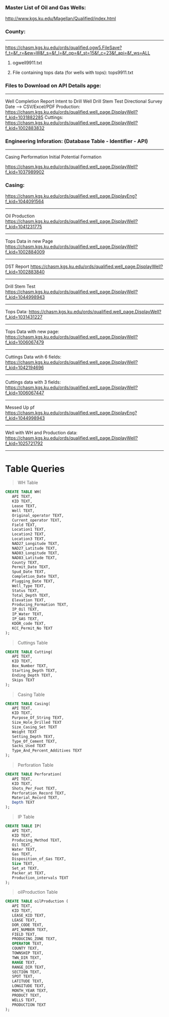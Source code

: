 ### Master List of Oil and Gas Wells: 
http://www.kgs.ku.edu/Magellan/Qualified/index.html


### County:
---------
https://chasm.kgs.ku.edu/ords/qualified.ogw5.FileSave?f_t=&f_r=&ew=W&f_s=&f_l=&f_op=&f_st=15&f_c=23&f_api=&f_ws=ALL
1) ogwell9911.txt

2) File containing tops data (for wells with tops): tops9911.txt


### Files to Download on API Details apge:
--------------------------------------
Well Completion Report
Intent to Drill Well
Drill Stem Test
Directional Survey Date --> CSV/Excel/PDF
Production: https://chasm.kgs.ku.edu/ords/qualified.well_page.DisplayWell?f_kid=1031882285
Cuttings: https://chasm.kgs.ku.edu/ords/qualified.well_page.DisplayWell?f_kid=1002883832



### Engineering Inforation: (Database Table - Identifier - API) 
------------------------
Casing
Performation
Initial Potential
Formation


https://chasm.kgs.ku.edu/ords/qualified.well_page.DisplayWell?f_kid=1037989902
### Casing: 
https://chasm.kgs.ku.edu/ords/qualified.well_page.DisplayEng?f_kid=1044091564



---
Oil Production 
https://chasm.kgs.ku.edu/ords/qualified.well_page.DisplayWell?f_kid=1041231775


---
Tops Data in new Page
https://chasm.kgs.ku.edu/ords/qualified.well_page.DisplayWell?f_kid=1002884009

---

DST Report
https://chasm.kgs.ku.edu/ords/qualified.well_page.DisplayWell?f_kid=1002883840

---

Drill Stem Test
https://chasm.kgs.ku.edu/ords/qualified.well_page.DisplayWell?f_kid=1044998943

---

Tops Data: 
https://chasm.kgs.ku.edu/ords/qualified.well_page.DisplayWell?f_kid=1031431227

---
Tops Data with new page: 
https://chasm.kgs.ku.edu/ords/qualified.well_page.DisplayWell?f_kid=1006067479

---
Cuttings Data wtih 6 fields: 
https://chasm.kgs.ku.edu/ords/qualified.well_page.DisplayWell?f_kid=1042194696

---
Cuttings data with 3 fields: 
https://chasm.kgs.ku.edu/ords/qualified.well_page.DisplayWell?f_kid=1006067447

---
Messed Up pf
https://chasm.kgs.ku.edu/ords/qualified.well_page.DisplayEng?f_kid=1044998943

---
Well with WH and Production data: 
https://chasm.kgs.ku.edu/ords/qualified.well_page.DisplayWell?f_kid=1025721792

---

# Table Queries

>WH Table

```sql
CREATE TABLE WH(
   API TEXT,
   KID TEXT,
   Lease TEXT,
   Well TEXT,
   Original_operator TEXT,
   Current_operator TEXT,
   Field TEXT,
   Location1 TEXT,
   Location2 TEXT,
   Location3 TEXT,
   NAD27_Longitude TEXT,
   NAD27_Latitude TEXT,
   NAD83_Longitude TEXT,
   NAD83_Latitude TEXT,
   County TEXT,
   Permit_Date TEXT,
   Spud_Date TEXT,
   Completion_Date TEXT,
   Plugging_Date TEXT,
   Well_Type TEXT,
   Status TEXT,
   Total_Depth TEXT,
   Elevation TEXT,
   Producing_Formation TEXT,
   IP_Oil TEXT,
   IP_Water TEXT,
   IP_GAS TEXT,
   KDOR_code TEXT,
   KCC_Permit_No TEXT
);
```

>Cuttings Table

```sql
CREATE TABLE Cutting(
   API TEXT,
   KID TEXT,
   Box_Number TEXT,
   Starting_Depth TEXT,
   Ending_Depth TEXT,
   Skips TEXT
);

```

>Casing Table

```sql
CREATE TABLE Casing(
   API TEXT,
   KID TEXT,
   Purpose_Of_String TEXT,
   Size_Hole_Drilled TEXT
   Size_Casing_Set TEXT
   Weight TEXT
   Setting_Depth TEXT,
   Type_Of_Cement TEXT,
   Sacks_Used TEXT
   Type_And_Percent_Additives TEXT
);

```

>Perforation Table

```sql
CREATE TABLE Perforation(
   API TEXT,
   KID TEXT,
   Shots_Per_Foot TEXT,
   Perforation_Record TEXT,
   Material_Record TEXT,
   Depth TEXT
);

```

>IP Table

```sql
CREATE TABLE IP(
   API TEXT,
   KID TEXT,
   Producing_Method TEXT,
   Oil TEXT,
   Water TEXT,
   Gas TEXT,
   Disposition_of_Gas TEXT,
   Size TEXT,
   Set_at TEXT,
   Packer_at TEXT,
   Production_intervals TEXT
);

```

>oilProduction Table

```sql
CREATE TABLE oilProduction (
   API TEXT,
   KID TEXT,
   LEASE_KID TEXT,
   LEASE TEXT,
   DOR_CODE TEXT,
   API_NUMBER TEXT,
   FIELD TEXT,
   PRODUCING_ZONE TEXT,
   OPERATOR TEXT,
   COUNTY TEXT,
   TOWNSHIP TEXT,
   TWN_DIR TEXT,
   RANGE TEXT,
   RANGE_DIR TEXT,
   SECTION TEXT,
   SPOT TEXT,
   LATITUDE TEXT,
   LONGITUDE TEXT,
   MONTH_YEAR TEXT,
   PRODUCT TEXT,
   WELLS TEXT,
   PRODUCTION TEXT
);

```